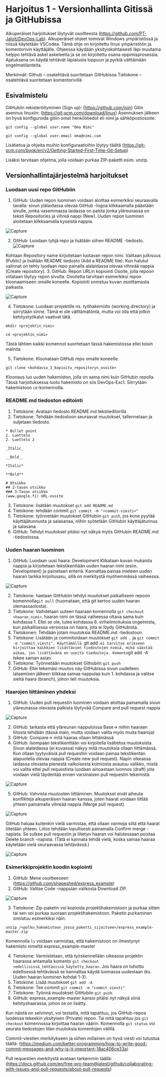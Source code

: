 # Harjoitus 1 - Versionhallinta Gitissä ja GitHubissa
Alkuperäiset harjoitukset löytyvät osoitteesta (https://github.com/PT-Jaloit/DevOps-Lab). Alkuperäiset ohjeet toimivat Windows ympäristössä ja niissä käytetään VSCodea. Tämä ohje on kirjoitettu linux ympäristöön ja komentorivin käyttäjälle. 
Ohjeessa käydään yksityiskohtaisesti läpi muutama helppo tehtävä askel askeleelta ja se on kirjoitettu osana oppimisprosessia. Ajatuksena on käydä tehtävät läpialusta loppuun ja pyrkiä välttämään ongelmatilanteita.

Merkinnät:
Github – osatehtävä suoritetaan GitHubissa
Tietokone – osatehtävä suoritetaan komentorivillä

## Esivalmistelu
GitHubiin rekisteröityminen (Sign up): (https://github.com/join)
Gitin asennus linuxiin: (https://git-scm.com/download/linux)
Asennuksen jälkeen on hyvä konfiguroida gitiin omat henkilötiedot eli nimi ja sähköpostiosoite:

` git config --global user.name "Oma Nimi" `

` git config --global user.email oma@nimi.com `

Lisätietoa ja ohjeita muihin konfiguraatioihin löytyy täältä (https://git-scm.com/book/en/v2/Getting-Started-First-Time-Git-Setup)

Lisäksi tarvitaan ohjelma, jolla voidaan purkaa ZIP-paketti esim. unzip. 

## Versionhallintajärjestelmä harjoitukset
### Luodaan uusi repo GitHubiin
1. GitHub: Uuden repon luominen voidaan aloittaa esimerkiksi seuraavalla tavalla: sivun ylälaidassa olevaa GitHub -logoa klikkaamalla päästään sivulle, jonka vasemmassa laidassa on palsta jonka yläreunassa on teksti Repositories ja vihreä nappi (New). Uuden repon luominen aloitetaan klikkaamalla kyseistä nappia.

![Capture](/Excercise%201/Screencapture/uusi_repo.png?raw=true)

2. GitHub: Luodaan tyhjä repo ja lisätään siihen README -tiedosto.
![Capture](/Excercise%201/Screencapture/create_new_page.png?raw=true)

Kohtaan Repository name kirjoitetaan luotavan repon nimi. Valitaan julkisuus (Public) ja lisätään README tiedosto (Add a README file). Kun halutut valinnat on tehty luodaan repo painalla alalaidassa olevaa vihreää nappia (Create repository).
3. GitHub: Repon URLin kopiointi
Osoite, jolla repoon viitataan löytyy repon sivulta. Osoitetta tarvitaan esimerkiksi repon kloonaamiseen omalle koneelle. Kopiointi onnistuu kuvan osoittamasta paikasta.

![Capture](/Excercise%201/Screencapture/osoitteen_kopiointi.png?raw=true)

4. Tietokone: Luodaan projektille ns. työhakemisto (working directory) ja siirrytään sinne. Tämä ei ole välttämätöntä, mutta voi olla että jotkin kehitystyökalut vaativat tätä. 

` mkdir <projektin_nimi> `

` cd <projektin_nimi> `

Tästä lähtien kaikki komennot suoritetaan tässä hakemistossa ellei toisin mainita.

5. Tietokone: Kloonataan GitHub repo omalle koneelle:

` git clone <kohdassa_3_kopioitu_repositoryn_osoite> `

Kloonaus luo uuden hakemiston, jolla on sama nimi kuin GitHubin repolla. Tässä harjoituksessa luotu hakemisto on siis DevOps-Exc1. Siirrytään hakemistoon `cd`-komennolla.

### README.md tiedoston editointi
1. Tietokone: Avataan tiedosto README.md tekstieditorilla
2. Tietokone: Tehdään tiedostoon seuraavat muutokset, tallennetaan ja suljetaan tiedosto.
```
* Bullet point
1. Luettelo
2. Luettelo 2

_Italic_

__Bold__

*Italic*

**Bold**

# Otsikko
## 2-tason otsikko
### 3-Tason otsikko
(www.google.fi) URL-osoite
```
3. Tietokone: lisätään muutokset `git add README.md`
4. Tietokone: tehdään commit `git commit -m "<commit-viesti>"`
5. Tietokone: työnnetään muutokset GitHubiin `git push`, jos kone pyytää käyttäjätunnusta ja salasanaa, niihin syötetään GitHubin käyttäjätunnus ja salasana.
6. GitHub: Tehdyt muutokset pitäisi nyt näkyä myös GitHubin README.md -tiedostossa.

### Uuden haaran luominen
1. GitHub: Luodaan uusi haara: Development
Klikataan kuvan mukaista nappia ja kirjoitetaan tekstikenttään uuden haaran nimi (esim. Development) ja painetaan enteriä. Kannattaa painaa mieleen uuden haaran tarkka kirjoitusasu, sillä on merkitystä myöhemmässä vaiheessa.

![Capture](/Excercise%201/Screencapture/uuden_haaran_luonti.png?raw=true)

2. Tietokone: haetaan GitHubiin tehdyt muutokset paikalliseen repoon komennolla`git pull` (huomataan, että git kertoo uuden haaran olemassaolosta).
3. Tietokone: Vaihdetaan uuteen haaraan komennolla `git checkout <haaran_nimi>`, haaran nimi on tässä vaiheessa oltava sama kuin kohdassa 1. Ellei se ole, tulee kohdassa 6. virheilmoituksia ongelmista, kun paikallisessa versiossa on haara, jota ei löydy GitHubista.  
4. Tietokonen: Tehdään jotain muutoksia README.md -tiedostoon.
5. Tietokone: Lisätään ja commitoidaan muutokset `git add .` ja `git commit -m "commit_viesti". Käyttämällä `git add .` ei tarvitse erikseen kirjoittaa kaikkien lisättävien tiedostojen nimiä, mikä säästää aikaa, jos lisättävänä on useita tiedostoja. Komento `git add -A` tekee saman asian. 
6. Tietokone: Työnnetään muutokset Githubiin `git push`
7. GitHub: Ellei tekemäsi muutos näy GitHubissa sivun uudelleen lataamisen jälkeen klikkaa samaa nappulaa kuin 1. kohdassa ja valitse sieltä haara (branch), johon teit muutoksia. 

### Haarojen liittäminen yhdeksi
1. GitHub: Uuden pull requestin luominen voidaan aloittaa painamalla sivun yläreunassa olevasta palkista löytyvää Compare and pull request nappia

![Capture](/Excercise%201/Screencapture/pull_request1.png?raw=true)

2. GitHub: tarkasta että yläreunan nappuloissa Base-> mihin haaraan liitosta tehdään (tässä main, mutta voidaan valita myös muita haaroja)  
3. GitHub: Compare-> mitä haaraa ollaan liittämässä
4. GitHub: Isompaan tekstikenttään voi kirjoitella lisätietoa muutoksista. Sivun alalaidassa (ei kuvassa) näkyy mitä muutoksia ollaan liittämässä. Kun ollaan tyytyväisiä pull requestiin voidaan painaa tekstikentän alapuolella olevaa nappia  (Create new pull request). Napin oikeassa laidassa olevasta pienestä valkoisesta kolmiosta avautuu valikko, mistä voi valita ettei pull requestista luodaan ainoastaan luonnos (draft) jota voidaan vielä täydentää ennen varsinaisen pull requestin tekemistä.

![Capture](/Excercise%201/Screencapture/pull_request2.png?raw=true)

5. GitHub: Vahvista muutosten liittäminen. Muutokset eivät aiheuta konflikteja alkuperäisen haaran kanssa, joten haarat voidaan liittää yhteen painamalla vihreää nappia (Merge pull request).

![Capture](/Excercise%201/Screencapture/merge_pr.png?raw=true)

GitHub haluaa kuitenkin vielä varmistaa, että ollaan varmoja siitä että haarat liitetään yhteen. Liitos tehdään lopullisesti painamalla Confirm merge -napista. Se sulkee pull requestin ja liitetyn haaran voi halutessaan poistaa Delete branch -napista. (Tätä ei kannata tehdä vielä, koska samaa haaraa käytetään vielä seuraavassa tehtävässä.)

![Capture](/Excercise%201/Screencapture/confirm_merge.png?raw=true)

### Esimerkkiprojektin koodin kopiointi
1. GitHub: Mene osoitteeseen (https://github.com/shapeshed/express_example)
2. GitHub: Valitse Code -nappulan valikosta Download ZIP.

![Capture](/Excercise%201/Screencapture/download_zip.png?raw=true)

3. Tietokone: Zip-paketin voi kopioida projektihakemistoon ja purkaa sitten tai sen voi purkaa suoraan projektihakemistoon. Paketin purkaminen onnistuu esimerkiksi näin:

`unzip /<polku_hakemistoon_jossa_paketti_sijaitsee>/express_example-master.zip`

Komennolla `ls` voidaan varmistaa, että hakemistoon on ilmestynyt hakemisto nimeltä express_example-master

4. Tietokone: Varmistetaan, että työskennellään oikeassa projektin haarassa antamalla komento `git checkout <edellisissä_tehtävissä_käytetty_haara>`. Jos haara on tuhottu edellisessä tehtävässä se kannattaa käydä luomassa uudestaan (ks. Uuden haaran luominen kohdat 1-3).
5. Tietokone: Lisää muutokset `git add -A`
6. Tietokone: Tee commit `git commit -m "commit_viesti"`
7. Tietokone: Työnnä muutokset GitHubiin `git push`
8. GitHub: express_example-master kansio pitäisi nyt näkyä siinä kehityshaarassa, johon se on lisätty. 


Kun näistä on selvinnyt, voi testailla, mitä tapahtuu, jos GitHub-repoa luodessa tekeekin yksityisen (Private) repon. Tai mitä tapahtuu jos `git checkout` komennossa kirjoittaa haaran väärin. Komennolla `git status` voi seurata tiedostojen tilan muutoksia komentojen välillä. 

Commit-viestien merkitykseen ja siihen millainen on hyvä viesti voi tutustua täällä: (https://medium.com/better-programming/how-to-write-good-commit-messages-and-why-is-it-important-18ac406ce33a)

Pull requestien merkitystä avataan tarkemmin täällä: (https://docs.github.com/en/free-pro-team@latest/github/collaborating-with-issues-and-pull-requests/about-pull-requests)
